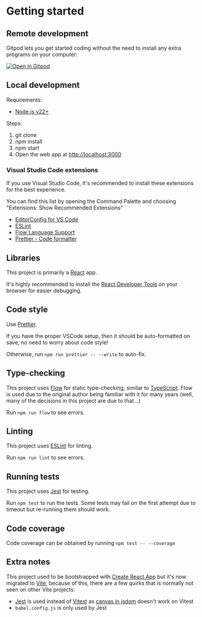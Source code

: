 # Getting started

## Remote development

Gitpod lets you get started coding without the need to install any extra programs on your computer:

[![Open in Gitpod](https://gitpod.io/button/open-in-gitpod.svg)](https://gitpod.io/#https://github.com/chicory-pizza/chicory-data)

## Local development

Requirements:

- [Node.js v22+](https://nodejs.org)

Steps:

1. git clone
2. npm install
3. npm start
4. Open the web app at <http://localhost:3000>

### Visual Studio Code extensions

If you use Visual Studio Code, it's recommended to install these extensions for the best experience.

You can find this list by opening the Command Palette and choosing "Extensions: Show Recommended Extensions"

- [EditorConfig for VS Code](https://marketplace.visualstudio.com/items?itemName=EditorConfig.EditorConfig)
- [ESLint](https://marketplace.visualstudio.com/items?itemName=dbaeumer.vscode-eslint)
- [Flow Language Support](https://marketplace.visualstudio.com/items?itemName=flowtype.flow-for-vscode)
- [Prettier - Code formatter](https://marketplace.visualstudio.com/items?itemName=esbenp.prettier-vscode)

## Libraries

This project is primarily a [React](https://react.dev) app.

It's highly recommended to install the [React Developer Tools](https://react.dev/learn/react-developer-tools) on your browser for easier debugging.

## Code style

Use [Prettier](https://prettier.io).

If you have the proper VSCode setup, then it should be auto-formatted on save, no need to worry about code style!

Otherwise, run `npm run prettier -- --write` to auto-fix.

## Type-checking

This project uses [Flow](https://flow.org) for static type-checking, similar to [TypeScript](https://www.typescriptlang.org). Flow is used due to the original author being familiar with it for many years (well, many of the decisions in this project are due to that...)

Run `npm run flow` to see errors.

## Linting

This project uses [ESLint](https://eslint.org) for linting.

Run `npm run lint` to see errors.

## Running tests

This project uses [Jest](https://jestjs.io) for testing.

Run `npm test` to run the tests. Some tests may fail on the first attempt due to timeout but re-running them should work.

## Code coverage

Code coverage can be obtained by running `npm test -- --coverage`

## Extra notes

This project used to be bootstrapped with [Create React App](https://create-react-app.dev/docs/getting-started/) but it's now migrated to [Vite](https://vitejs.dev), because of this, there are a few quirks that is normally not seen on other Vite projects:

- [Jest](https://jestjs.io) is used instead of [Vitest](https://vitest.dev) as [canvas in jsdom](https://github.com/vitest-dev/vitest/issues/740) doesn't work on Vitest
- `babel.config.js` is only used by Jest
